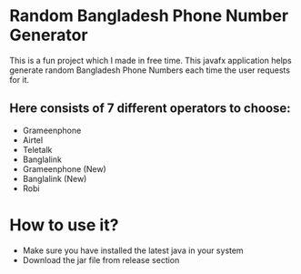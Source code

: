 # Random Bangladesh Phone Number Generator
This is a fun project which I made in free time. This javafx application helps generate random Bangladesh Phone Numbers each time the user requests for it. 
<br>
## Here consists of 7 different operators to choose:
-  Grameenphone
-  Airtel
-  Teletalk
-  Banglalink
-  Grameenphone (New)
-  Banglalink (New)
-  Robi

# How to use it?
-  Make sure you have installed the latest java in your system
-  Download the jar file from release section

